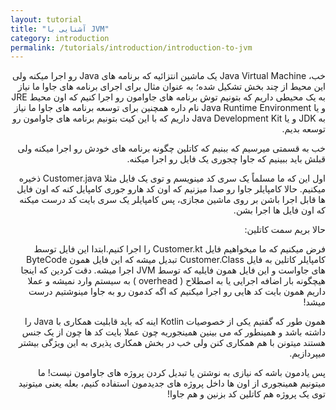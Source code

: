 ```yaml
---
layout: tutorial
title: "آشنایی با JVM"
category: introduction
permalink: /tutorials/introduction/introduction-to-jvm
---
```


<div dir="rtl" markdown="1">

خب، Java Virtual Machine یک ماشین انتزائیه که برنامه های Java رو اجرا میکنه ولی این محیط از چند بخش تشکیل شده؛ به عنوان مثال برای اجرای برنامه های جاوا ما نیاز به یک محیطی داریم که بتونیم توش برنامه های جاوامون رو اجرا کنیم که اون محیط  JRE و یا Java Runtime Environment نام داره همچنین برای توسعه برنامه های جاوا ما نیاز به JDK و یا Java Development Kit داریم که با این کیت بتونیم برنامه های جاوامون رو توسعه بدیم.

خب به قسمتی میرسیم که ببنیم که کاتلین چگونه برنامه های خودش رو اجرا میکنه ولی قبلش باید ببینیم که جاوا چجوری یک فایل رو اجرا میکنه.

اول این که ما مسلماً یک سری کد مینویسم و  توی یک فایل مثلا Customer.java ذخیره میکنیم. حالا کامپایلر جاوا رو صدا میزنیم که اون کد هارو جوری کامپایل کنه که اون فایل ها قابل اجرا باشن بر روی ماشین مجازی، پس کامپایلر یک سری بایت کد درست میکنه که اون فایل ها اجرا بشن.

حالا بریم سمت کاتلین:

فرض میکنیم که ما میخواهیم فایل Customer.kt را اجرا کنیم.ابتدا این فایل توسط کامپایلر کاتلین به فایل Customer.Class تبدیل میشه که این فایل همون ByteCode های جاواست و این فایل همون فایلیه که توسط JVM اجرا میشه. دقت کردین که اینجا هیچگونه بار اضافه اجرایی یا به اصطلاح ( overhead ) به سیستم وارد نمیشه و عملا داریم همون بایت کد هایی رو اجرا میکنیم که اگه کدمون رو به جاوا مینوشتیم درست میشد!

همون طور که گفتیم یکی از خصوصیات Kotlin اینه که باید قابلیت همکاری با Java را داشته باشد و همینطور که می بینین همینجوریه چون عملا بایت کد ها چون از یک جنس هستند میتونن با هم همکاری کنن ولی خب در بخش همکاری پذیری به این ویژگی بیشتر میپردازیم.

پس یادمون باشه که نیازی به نوشتن یا تبدیل کردن پروژه های جاوامون نیست! ما میتونیم همینجوری از اون ها داخل پروژه های جدیدمون استفاده کنیم، بعله یعنی میتونید توی یک پروژه هم کاتلین کد بزنین و هم جاوا!

